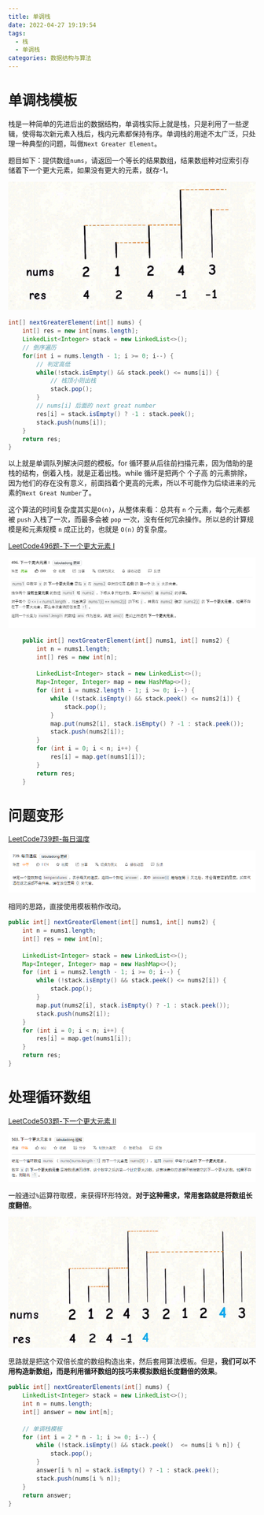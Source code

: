 ```yaml
---
title: 单调栈
date: 2022-04-27 19:19:54
tags:
  - 栈
  - 单调栈
categories: 数据结构与算法
---
```


# 单调栈模板

栈是一种简单的先进后出的数据结构，单调栈实际上就是栈，只是利用了一些逻辑，使得每次新元素入栈后，栈内元素都保持有序。单调栈的用途不太广泛，只处理一种典型的问题，叫做`Next Greater Element`。

题目如下：提供数组`nums`，请返回一个等长的结果数组，结果数组种对应索引存储着下一个更大元素，如果没有更大的元素，就存-1。

![](MonotoneStack/image-20220427193058418.png)

```java
int[] nextGreaterElement(int[] nums) {
    int[] res = new int[nums.length];
    LinkedList<Integer> stack = new LinkedList<>();
    // 倒序遍历
    for(int i = nums.length - 1; i >= 0; i--) {
        // 判定高低
        while(!stack.isEmpty() && stack.peek() <= nums[i]) {
            // 栈顶小则出栈
            stack.pop();
        }
        // nums[i] 后面的 next great number
        res[i] = stack.isEmpty() ? -1 : stack.peek();
        stack.push(nums[i]);
    }
    return res;
}
```

以上就是单调队列解决问题的模板。for 循环要从后往前扫描元素，因为借助的是栈的结构，倒着入栈，就是正着出栈。while 循环是把两个 个子高 的元素排除，因为他们的存在没有意义，前面挡着个更高的元素，所以不可能作为后续进来的元素的`Next Great Number`了。

这个算法的时间复杂度其实是`O(n)`，从整体来看：总共有 `n` 个元素，每个元素都被 `push` 入栈了一次，而最多会被 `pop` 一次，没有任何冗余操作。所以总的计算规模是和元素规模 `n` 成正比的，也就是 `O(n)` 的复杂度。

[LeetCode496题-下一个更大元素 I](https://leetcode-cn.com/problems/next-greater-element-i/)

![LeeCode496题-下一个更大元素 I](MonotoneStack/image-20220428101312819.png)

```java
    public int[] nextGreaterElement(int[] nums1, int[] nums2) {
        int n = nums1.length;
        int[] res = new int[n];

        LinkedList<Integer> stack = new LinkedList<>();
        Map<Integer, Integer> map = new HashMap<>();
        for (int i = nums2.length - 1; i >= 0; i--) {
            while (!stack.isEmpty() && stack.peek() <= nums2[i]) {
                stack.pop();
            }
            map.put(nums2[i], stack.isEmpty() ? -1 : stack.peek());
            stack.push(nums2[i]);
        }
        for (int i = 0; i < n; i++) {
            res[i] = map.get(nums1[i]);
        }
        return res;
    }
```

# 问题变形

[LeetCode739题-每日温度](https://leetcode-cn.com/problems/daily-temperatures/)

![LeeCode739题-每日温度](MonotoneStack/image-20220427194100135.png)

相同的思路，直接使用模板稍作改动。

```java
public int[] nextGreaterElement(int[] nums1, int[] nums2) {
    int n = nums1.length;
    int[] res = new int[n];

    LinkedList<Integer> stack = new LinkedList<>();
    Map<Integer, Integer> map = new HashMap<>();
    for (int i = nums2.length - 1; i >= 0; i--) {
        while (!stack.isEmpty() && stack.peek() <= nums2[i]) {
            stack.pop();
        }
        map.put(nums2[i], stack.isEmpty() ? -1 : stack.peek());
        stack.push(nums2[i]);
    }
    for (int i = 0; i < n; i++) {
        res[i] = map.get(nums1[i]);
    }
    return res;
}
```

# 处理循环数组

[LeetCode503题-下一个更大元素 II](https://leetcode-cn.com/problems/next-greater-element-ii/)

![LeetCode503题-下一个更大元素 II](MonotoneStack/image-20220427194255147.png)

一般通过`%`运算符取模，来获得环形特效。**对于这种需求，常用套路就是将数组长度翻倍**。

![图解](MonotoneStack/image-20220427194816459.png)

思路就是把这个双倍长度的数组构造出来，然后套用算法模板。但是，**我们可以不用构造新数组，而是利用循环数组的技巧来模拟数组长度翻倍的效果**。

```java
public int[] nextGreaterElements(int[] nums) {
    LinkedList<Integer> stack = new LinkedList<>();
    int n = nums.length;
    int[] answer = new int[n];

    // 单调栈模板
    for (int i = 2 * n - 1; i >= 0; i--) {
        while (!stack.isEmpty() && stack.peek()  <= nums[i % n]) {
            stack.pop();
        }
        answer[i % n] = stack.isEmpty() ? -1 : stack.peek();
        stack.push(nums[i % n]);
    }
    return answer;
}
```

